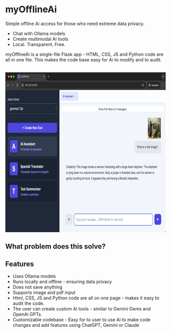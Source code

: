 # myOfflineAi
Simple offline Ai access for those who need extreme data privacy. 
- Chat with Ollama models
- Create multimodal Ai tools
- Local. Transparent. Free.

myOfflineAi is a single-file Flask app - HTML, CSS, JS and Python code are all in one file. This makes the code base easy for Ai to modify and to audit.

<br>

<img src="https://github.com/vbookshelf/myOfflineAi/blob/main/images/image1.png" alt="Doctor working on a laptop" height="500">

## What problem does this solve?

## Features

- Uses Ollama models
- Runs locally and offline - ensuring data privacy
- Does not save anything
- Supports image and pdf input
- Html, CSS, JS and Python code are all on one page - makes it easy to audit the code.
- The user can create custom Ai tools - similar to Gemini Gems and OpenAi GPTs.
- Customizable codebase - Easy for to user to use Ai to make code changes and add features using ChatGPT, Gemini or Claude

